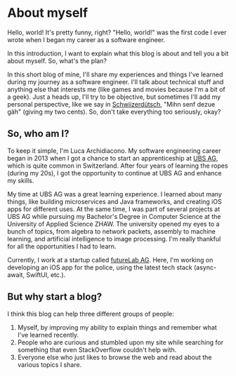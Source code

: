 # About myself

Hello, world! It's pretty funny, right? "Hello, world!" was the first code I ever wrote when I began my career as a software engineer.

In this introduction, I want to explain what this blog is about and tell you a bit about myself. So, what's the plan?

In this short blog of mine, I'll share my experiences and things I've learned during my journey as a software engineer. I'll talk about technical stuff and anything else that interests me (like games and movies because I'm a bit of a geek). Just a heads up, I'll try to be objective, but sometimes I'll add my personal perspective, like we say in [Schwiizerdütsch](https://de.wikipedia.org/wiki/Schweizerdeutsch), "Mihn senf dezue gäh" (giving my two cents). So, don't take everything too seriously, okay?

## So, who am I?

To keep it simple, I'm Luca Archidiacono. My software engineering career began in 2013 when I got a chance to start an apprenticeship at [UBS AG](https://www.ubs.com), which is quite common in Switzerland. After four years of learning the ropes (during my 20s), I got the opportunity to continue at UBS AG and enhance my skills.

My time at UBS AG was a great learning experience. I learned about many things, like building microservices and Java frameworks, and creating iOS apps for different uses. At the same time, I was part of several projects at UBS AG while pursuing my Bachelor's Degree in Computer Science at the University of Applied Science ZHAW. The university opened my eyes to a bunch of topics, from algebra to network packets, assembly to machine learning, and artificial intelligence to image processing. I'm really thankful for all the opportunities I had to learn.

Currently, I work at a startup called [futureLab AG](https://www.futurelab.ch/). Here, I'm working on developing an iOS app for the police, using the latest tech stack (async-await, SwiftUI, etc.).

## But why start a blog?

I think this blog can help three different groups of people:

1. Myself, by improving my ability to explain things and remember what I've learned recently.
2. People who are curious and stumbled upon my site while searching for something that even StackOverflow couldn't help with.
3. Everyone else who just likes to browse the web and read about the various topics I share.
